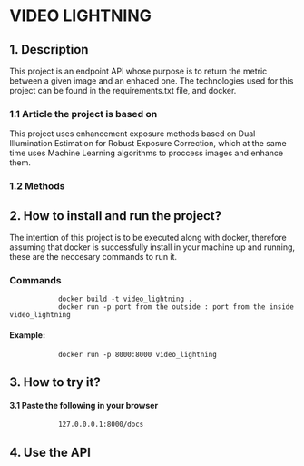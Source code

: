 # VIDEO LIGHTNING

## 1.  Description

This project is an endpoint API whose purpose is to return the metric between a given image and an enhaced one.
The technologies used for this project can be found in the requirements.txt file, and docker.
### 1.1 Article the project is based on
This project uses enhancement exposure methods based on Dual Illumination Estimation for Robust Exposure Correction,
which at the same time uses Machine Learning algorithms to proccess images and enhance them.
### 1.2 Methods


## 2.  How to install and run the project?
The intention of this project is to be executed along with docker, therefore assuming that docker is successfully 
install in your machine up and running, these are the neccesary commands to run it.

### Commands
                docker build -t video_lightning .
                docker run -p port from the outside : port from the inside video_lightning 

#### Example: 
                docker run -p 8000:8000 video_lightning 

## 3.  How to try it?
####  3.1 Paste the following in your browser
                127.0.0.0.1:8000/docs
##  4. Use the API











